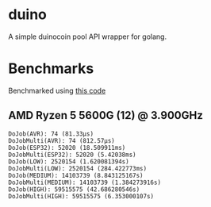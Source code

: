 # duino
A simple duinocoin pool API wrapper for golang.

# Benchmarks
Benchmarked using [this code](https://gist.github.com/LunaWasFlaggedAgain/14f54734db38c50e634532c30ddf2419)
## AMD Ryzen 5 5600G (12) @ 3.900GHz
```
DoJob(AVR): 74 (81.33µs)
DoJobMulti(AVR): 74 (812.57µs)
DoJob(ESP32): 52020 (18.509911ms)
DoJobMulti(ESP32): 52020 (5.42038ms)
DoJob(LOW): 2520154 (1.620081394s)
DoJobMulti(LOW): 2520154 (284.422773ms)
DoJob(MEDIUM): 14103739 (8.843125167s)
DoJobMulti(MEDIUM): 14103739 (1.384273916s)
DoJob(HIGH): 59515575 (42.686280546s)
DoJobMulti(HIGH): 59515575 (6.353000107s)
```